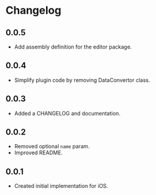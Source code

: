 # Changelog

## 0.0.5

- Add assembly definition for the editor package.

## 0.0.4

- Simplify plugin code by removing DataConvertor class.

## 0.0.3

- Added a CHANGELOG and documentation.

## 0.0.2

- Removed optional `name` param.
- Improved README.

## 0.0.1

- Created initial implementation for iOS.
